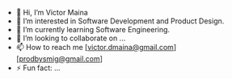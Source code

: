 - 👋 Hi, I’m Victor Maina
- 👀 I’m interested in Software Development and Product Design.
- 🌱 I’m currently learning Software Engineering.
- 💞️ I’m looking to collaborate on ...
- 📫 How to reach me [victor.dmaina@gmail.com][prodbysmig@gmail.com]
- ⚡ Fun fact: ...


